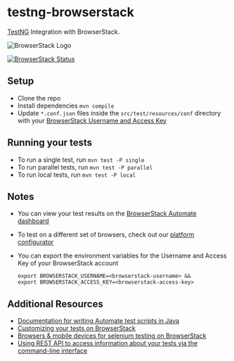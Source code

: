 # testng-browserstack

[TestNG](http://testng.org) Integration with BrowserStack.

![BrowserStack Logo](https://d98b8t1nnulk5.cloudfront.net/production/images/layout/logo-header.png?1469004780)

[![BrowserStack Status](https://www.browserstack.com/automate/badge.svg?badge_key=<badge_key>)](https://www.browserstack.com/automate/public-build/TTh5YXVzYlBieXBhWHR4aTlvZzBrOEVPNWkzazg2SkU5eWlnNGNwdVhhdz0tLXF6MEU1YjR0NVB3bUkzNVFGd1c3Vmc9PQ==--a1d233bbbce9b8c30d34b0029c9f03264e8d7868)

## Setup

* Clone the repo
* Install dependencies `mvn compile`
* Update `*.conf.json` files inside the `src/test/resources/conf` directory with your [BrowserStack Username and Access Key](https://www.browserstack.com/accounts/settings)

## Running your tests

- To run a single test, run `mvn test -P single`
- To run parallel tests, run `mvn test -P parallel`
- To run local tests, run `mvn test -P local`

## Notes
* You can view your test results on the [BrowserStack Automate dashboard](https://www.browserstack.com/automate)
* To test on a different set of browsers, check out our [platform configurator](https://www.browserstack.com/automate/java#setting-os-and-browser)
* You can export the environment variables for the Username and Access Key of your BrowserStack account

  ```
  export BROWSERSTACK_USERNAME=<browserstack-username> &&
  export BROWSERSTACK_ACCESS_KEY=<browserstack-access-key>
  ```
## Additional Resources
* [Documentation for writing Automate test scripts in Java](https://www.browserstack.com/automate/java)
* [Customizing your tests on BrowserStack](https://www.browserstack.com/automate/capabilities)
* [Browsers & mobile devices for selenium testing on BrowserStack](https://www.browserstack.com/list-of-browsers-and-platforms?product=automate)
* [Using REST API to access information about your tests via the command-line interface](https://www.browserstack.com/automate/rest-api)
